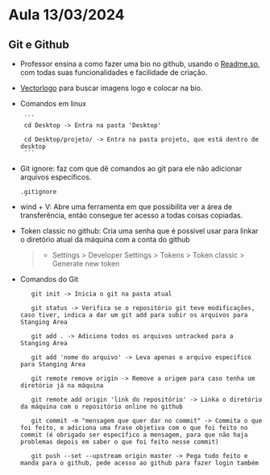 # Aula 13/03/2024

## Git e Github
 - Professor ensina a como fazer uma bio no github, usando o <a href="https://readme.so/pt" target="_blank">Readme.so</a>, com todas suas funcionalidades e facilidade de criação.
 - <a href="vectorlogo.zone">Vectorlogo</a> para buscar imagens logo e colocar na bio.
 - Comandos em linux
 
        ```
        cd Desktop -> Entra na pasta 'Desktop'

        cd Desktop/projeto/ -> Entra na pasta projeto, que está dentro de desktop
        ```

- Git ignore: faz com que dê comandos ao git para ele não adicionar arquivos específicos.
    ``` 
    .gitignore

    ```

- wind + V: Abre uma ferramenta em que possibilita ver a área de transferência, então consegue ter acesso a todas coisas copiadas.

- Token classic no github: Cria uma senha que é possivel usar para linkar o diretório atual da máquina com a conta do github
    >- Settings > Developer Settings > Tokens > Token classic > Generate new token

- Comandos do Git

     ```
        git init -> Inicia o git na pasta atual

        git status -> Verifica se o repositório git teve modificações, caso tiver, indica a dar um git add para subir os arquivos para Stanging Area

        git add . -> Adiciona todos os arquivos untracked para a Stanging Area

        git add 'nome do arquivo' -> Leva apenas o arquivo específico para Stanging Area

        git remote remove origin -> Remove a origem para caso tenha um diretório já na máquina

        git remote add origin 'link do repositório' -> Linka o diretório da máquina com o repositório online no github

        git commit -m "mensagem que quer dar no commit" -> Commita o que foi feito, e adiciona uma frase objetiva com o que foi feito no commit (é obrigado ser específico a mensagem, para que não haja problemas depois em saber o que foi feito nesse commit)

        git push --set --upstream origin master -> Pega tudo feito e manda para o github, pede acesso ao github para fazer login também
    ```


        
    
